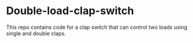 # Double-load-clap-switch
This repo contains code for a clap switch that can control two loads using single and double claps.

